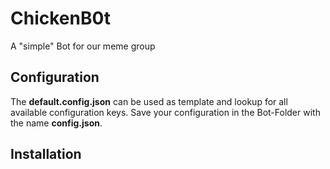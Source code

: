 # ChickenB0t
A "simple" Bot for our meme group

## Configuration
The **default.config.json** can be used as template and lookup for all available configuration keys.
Save your configuration in the Bot-Folder with the name **config.json**.

## Installation

